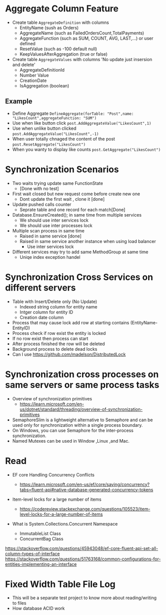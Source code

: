 ﻿# Aggregate Column Feature
* Create table `AggregateDefinition` with columns
	* EntityName (sush as Orders)
	* AggregateName (such as FailedOrdersCount,TotalPayments)
	* AggregateFunction (such as SUM, COUNT, AVG, LAST,...) or user defined
	* ResetValue (such as -100 default null)
	* KeepValuesAfterAggregation (true or false)
* Create table `AggregateValues` with columns 'No update just insersion and delete'
	* AggregateDefinitionId
	* Number Value
	* CreationDate
	* IsAggregation (boolean)
## Example
* Define Aggregate `DefineAggregate(forTable: "Post",name: "LikesCount",aggregateFunction: "SUM")`
* Use when like button click `post.AddAggregateValue("LikesCount",1)`
* Use when unlike button clicked `post.AddAggregateValue("LikesCount",-1)`
* When user totally chnaged the content of the post `post.ResetAggregate("LikesCount")`
* When you wanty to display like counts `post.GetAggregate("LikesCount")`

# Synchronization Scenarios
* Two waits trying update same FunctionState
	* [Done with no test]
* First wait closed but new request come before create new one
	* Dont update the first wait , clone it [done]
* Update pushed calls counter 
	* Seprate table and one record for each match[Done]
* Database.EnsureCreated(); in same time from multiple services
	* We should use inter services lock
	* We should use inter processes lock
* Multiple scan process in same time
	* Raised in same service [done]
	* Raised in same service another instance when using load balancer 
		* Use inter services lock
* Different services may try to add same MethodGroup at same time 
	* Uniqe index exception handel

# Synchronization Cross Services on different servers
* Table with Insert/Delete only (No Update)
	* Indexed string column for entity name
	* Intger column for entity ID
	* Creation date column
* Process that may cause lock add row at starting contains (EntityName-EntityID)
* Process check if row exist the entity is locked
* If no row exist then process can start
* After process finished the row will be deleted
* Background process to delete dead locks
* Can I use https://github.com/madelson/DistributedLock

# Synchronization cross processes on same servers or same process tasks
* Overview of synchronization primitives 
	* https://learn.microsoft.com/en-us/dotnet/standard/threading/overview-of-synchronization-primitives
* SemaphoreSlim is a lightweight alternative to Semaphore and can be used only for synchronization within a single process boundary.
* On Windows, you can use Semaphore for the inter-process synchronization. 
* Named Mutexes can be used in Window ,Linux ,and Mac.

# Read
* EF core Handling Concurrency Conflicts 		
	* https://learn.microsoft.com/en-us/ef/core/saving/concurrency?tabs=fluent-api#native-database-generated-concurrency-tokens
* Item-level locks for a large number of items
	* https://codereview.stackexchange.com/questions/105523/item-level-locks-for-a-large-number-of-items

* What is System.Collections.Concurrent Namespace
	* ImmutableList<T> Class
	* ConcurrentBag<T> Class

https://stackoverflow.com/questions/45943048/ef-core-fluent-api-set-all-column-types-of-interface
https://stackoverflow.com/questions/51763168/common-configurations-for-entities-implementing-an-interface

# Fixed Width Table File Log
* This will be a separate test project to know more about reading/writing to files
* How database ACID work
